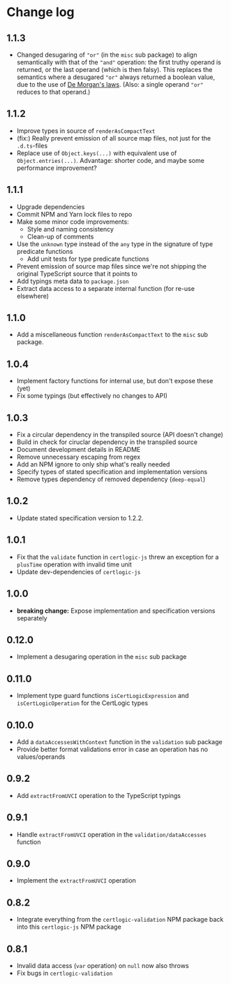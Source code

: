 # Change log

## 1.1.3

* Changed desugaring of `"or"` (in the `misc` sub package) to align semantically with that of the `"and"` operation:
  the first truthy operand is returned, or the last operand (which is then falsy).
  This replaces the semantics where a desugared `"or"` always returned a boolean value, due to the use of [De Morgan's laws](https://en.wikipedia.org/wiki/De_Morgan%27s_laws).
  (Also: a single operand `"or"` reduces to that operand.)


## 1.1.2

* Improve types in source of `renderAsCompactText`
* (fix:) Really prevent emission of all source map files, not just for the `.d.ts`-files
* Replace use of `Object.keys(...)` with equivalent use of `Object.entries(...)`.
  Advantage: shorter code, and maybe some performance improvement?


## 1.1.1

* Upgrade dependencies
* Commit NPM and Yarn lock files to repo
* Make some minor code improvements:
  * Style and naming consistency
  * Clean-up of comments
* Use the `unknown` type instead of the `any` type in the signature of type predicate functions
  * Add unit tests for type predicate functions
* Prevent emission of source map files since we're not shipping the original TypeScript source that it points to
* Add typings meta data to `package.json`
* Extract data access to a separate internal function (for re-use elsewhere)


## 1.1.0

* Add a miscellaneous function `renderAsCompactText` to the `misc` sub package.


## 1.0.4

* Implement factory functions for internal use, but don't expose these (yet)
* Fix some typings (but effectively no changes to API)


## 1.0.3

* Fix a circular dependency in the transpiled source (API doesn't change)
* Build in check for ciruclar dependency in the transpiled source
* Document development details in README
* Remove unnecessary escaping from regex
* Add an NPM ignore to only ship what's really needed
* Specify types of stated specification and implementation versions
* Remove types dependency of removed dependency (`deep-equal`)


## 1.0.2

* Update stated specification version to 1.2.2.


## 1.0.1

* Fix that the `validate` function in `certlogic-js` threw an exception for a `plusTime` operation with invalid time unit
* Update dev-dependencies of `certlogic-js`


## 1.0.0

* **breaking change:** Expose implementation and specification versions separately


## 0.12.0

* Implement a desugaring operation in the `misc` sub package


## 0.11.0

* Implement type guard functions `isCertLogicExpression` and `isCertLogicOperation` for the CertLogic types


## 0.10.0

* Add a `dataAccessesWithContext` function in the `validation` sub package
* Provide better format validations error in case an operation has no values/operands


## 0.9.2

* Add `extractFromUVCI` operation to the TypeScript typings


## 0.9.1

* Handle `extractFromUVCI` operation in the `validation/dataAccesses` function


## 0.9.0

* Implement the `extractFromUVCI` operation


## 0.8.2

* Integrate everything from the `certlogic-validation` NPM package back into this `certlogic-js` NPM package


## 0.8.1

* Invalid data access (`var` operation) on `null` now also throws
* Fix bugs in `certlogic-validation`

